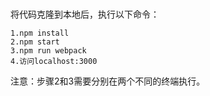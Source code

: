 #

将代码克隆到本地后，执行以下命令：<br/>
```
1.npm install 
2.npm start    
3.npm run webpack 
4.访问localhost:3000
```
注意：步骤2和3需要分别在两个不同的终端执行。
